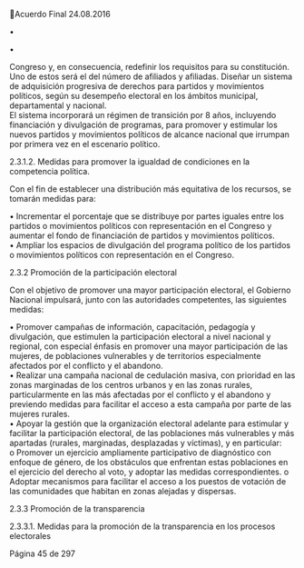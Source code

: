 Acuerdo Final 
24.08.2016 

•

•

Congreso y, en consecuencia, redefinir los requisitos para su constitución. Uno de estos 
será el del número de afiliados y afiliadas. 
Diseñar un sistema de adquisición progresiva de derechos para partidos y movimientos 
políticos,  según  su  desempeño  electoral  en  los  ámbitos  municipal,  departamental  y 
nacional.  
El  sistema  incorporará  un  régimen  de  transición  por  8  años,  incluyendo  financiación  y 
divulgación de programas, para promover y estimular los nuevos partidos y movimientos 
políticos de alcance nacional que irrumpan por primera vez en el escenario político.  

 
2.3.1.2. Medidas para promover la igualdad de condiciones en la competencia política. 
 
Con el fin de establecer una distribución más equitativa de los recursos, se tomarán medidas para: 
 
• Incrementar  el  porcentaje  que  se  distribuye  por  partes  iguales  entre  los  partidos  o 
movimientos  políticos  con  representación  en  el  Congreso  y  aumentar  el  fondo  de 
financiación de partidos y movimientos políticos.  
• Ampliar los espacios de divulgación del programa político de los partidos o movimientos 
políticos con representación en el Congreso. 
 
2.3.2 Promoción de la participación electoral 
 
Con el objetivo de promover una mayor participación electoral, el Gobierno Nacional impulsará, junto con 
las autoridades competentes, las siguientes medidas: 
 
• Promover  campañas  de  información,  capacitación,  pedagogía  y  divulgación,  que 
estimulen  la  participación  electoral  a  nivel  nacional  y  regional,  con  especial  énfasis  en 
promover  una  mayor  participación  de  las  mujeres,  de  poblaciones  vulnerables  y  de 
territorios especialmente afectados por el conflicto y el abandono.  
• Realizar  una  campaña  nacional  de  cedulación  masiva,  con  prioridad  en  las  zonas 
marginadas  de  los  centros  urbanos  y  en  las  zonas  rurales,  particularmente  en  las  más 
afectadas por el conflicto y el abandono y previendo medidas para facilitar el acceso a 
esta campaña por parte de las mujeres rurales.  
• Apoyar  la  gestión  que  la  organización  electoral  adelante  para  estimular  y  facilitar  la 
participación  electoral,  de  las  poblaciones  más  vulnerables  y  más  apartadas  (rurales, 
marginadas, desplazadas y víctimas), y en particular:  
o Promover un ejercicio ampliamente participativo de diagnóstico con enfoque de 
género,  de  los  obstáculos  que  enfrentan  estas  poblaciones  en  el  ejercicio  del 
derecho al voto, y adoptar las medidas correspondientes. 
o Adoptar  mecanismos  para  facilitar  el  acceso  a  los  puestos  de  votación  de  las 
comunidades que habitan en zonas alejadas y dispersas. 
 
2.3.3 Promoción de la transparencia  
 
2.3.3.1. Medidas para la promoción de la transparencia en los procesos electorales 
 
Página 45 de 297 
 

